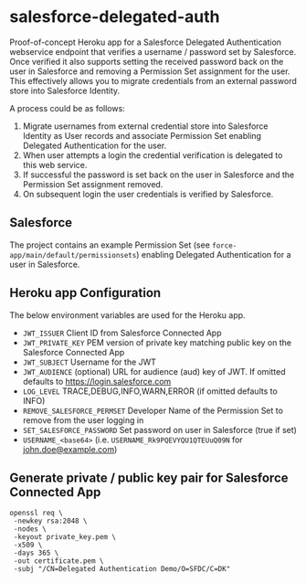 # salesforce-delegated-auth

Proof-of-concept Heroku app for a Salesforce Delegated Authentication webservice endpoint that verifies a username / password set by Salesforce. Once verified it also supports setting the received password back on the user in Salesforce and removing a Permission Set assignment for the user. This effectively allows you to migrate credentials from an external password store into Salesforce Identity.

A process could be as follows:

1. Migrate usernames from external credential store into Salesforce Identity as User records and associate Permission Set enabling Delegated Authentication for the user.
2. When user attempts a login the credential verification is delegated to this web service.
3. If successful the password is set back on the user in Salesforce and the Permission Set assignment removed.
4. On subsequent login the user credentials is verified by Salesforce.

## Salesforce

The project contains an example Permission Set (see `force-app/main/default/permissionsets`) enabling Delegated Authentication for a user in Salesforce.

## Heroku app Configuration

The below environment variables are used for the Heroku app.

-   `JWT_ISSUER` Client ID from Salesforce Connected App
-   `JWT_PRIVATE_KEY` PEM version of private key matching public key on the Salesforce Connected App
-   `JWT_SUBJECT` Username for the JWT
-   `JWT_AUDIENCE` (optional) URL for audience (aud) key of JWT. If omitted defaults to https://login.salesforce.com
-   `LOG_LEVEL` TRACE,DEBUG,INFO,WARN,ERROR (if omitted defaults to INFO)
-   `REMOVE_SALESFORCE_PERMSET` Developer Name of the Permission Set to remove from the user logging in
-   `SET_SALESFORCE_PASSWORD` Set password on user in Salesforce (true if set)
-   `USERNAME_<base64>` (i.e. `USERNAME_Rk9PQEVYQU1QTEUuQ09N` for john.doe@example.com)

## Generate private / public key pair for Salesforce Connected App

```
openssl req \
 -newkey rsa:2048 \
 -nodes \
 -keyout private_key.pem \
 -x509 \
 -days 365 \
 -out certificate.pem \
 -subj "/CN=Delegated Authentication Demo/O=SFDC/C=DK"
```
